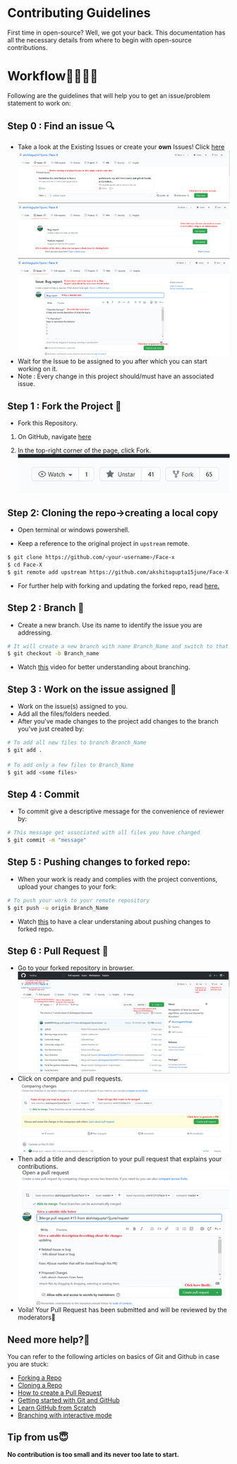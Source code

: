# Contributing Guidelines  

First time in open-source? Well, we got your back. This documentation has all the necessary details from where to begin with open-source contributions.
  
# Workflow👩‍💻👨‍💻  

Following are the guidelines that will help you to get an issue/problem statement to work on:
  
## Step 0 : Find an issue  🔍
- Take a look at the Existing Issues or create your **own** Issues! Click [here](https://github.com/akshitagupta15june/Face-X/issues) 
![](issue.png)
![](issue1.png)
![](issue2.png)
- Wait for the Issue to be assigned to you after which you can start working on it.  
- Note : Every change in this project should/must have an associated issue.   
  
## Step 1 : Fork the Project 🍴
- Fork this Repository. 

1. On GitHub, navigate [here](https://github.com/akshitagupta15june/Face-X)

2. In the top-right corner of the page, click Fork. 
![](fork.png)

## Step 2: Cloning the repo->creating a local copy

- Open terminal or windows powershell.

- Keep a reference to the original project in `upstream` remote.  
```bash  
$ git clone https://github.com/<your-username>/Face-x  
$ cd Face-X
$ git remote add upstream https://github.com/akshitagupta15june/Face-X
```  

- For further help with forking and updating the forked repo, read [here.](https://docs.github.com/en/github/getting-started-with-github/fork-a-repo#fork-an-example-repository)

## Step 2 : Branch  🔖

- Create a new branch. Use its name to identify the issue you are addressing.  
``` bash 
# It will create a new branch with name Branch_Name and switch to that branch 
$ git checkout -b Branch_name  
```  
- Watch [this](https://www.youtube.com/watch?v=OVQK2zzb6U8) video for better understanding about branching.

## Step 3 : Work on the issue assigned  📕
- Work on the issue(s) assigned to you.   
- Add all the files/folders needed.  
- After you've made changes to the project add changes to the branch you've just created by:  
``` bash 
# To add all new files to branch Branch_Name  
$ git add .  

# To add only a few files to Branch_Name
$ git add <some files>
```
  
## Step 4 : Commit  
- To commit give a descriptive message for the convenience of reviewer by:  
```bash
# This message get associated with all files you have changed  
$ git commit -m "message"  
```  

## Step 5 : Pushing changes to forked repo:  
- When your work is ready and complies with the project conventions, upload your changes to your fork:  
  
```bash  
# To push your work to your remote repository  
$ git push -u origin Branch_Name  
```  
- Watch [this](https://www.youtube.com/watch?v=ruieT3Nkg2M) to have a clear understaning about pushing changes to forked repo.
## Step 6 : Pull Request  🎣
- Go to your forked repository in browser.  
![](pr.png)
- Click on compare and pull requests.
![](pr1.png)
- Then add a title and description to your pull request that explains your contributions.  
![](pr3.png)
- Voila! Your Pull Request has been submitted and will be reviewed by the moderators🥳  
  
## Need more help?🤔  
You can refer to the following articles on basics of Git and Github in case you are stuck:  
- [Forking a Repo](https://help.github.com/en/github/getting-started-with-github/fork-a-repo)  
- [Cloning a Repo](https://help.github.com/en/desktop/contributing-to-projects/creating-an-issue-or-pull-request)  
- [How to create a Pull Request](https://opensource.com/article/19/7/create-pull-request-github)  
- [Getting started with Git and GitHub](https://towardsdatascience.com/getting-started-with-git-and-github-6fcd0f2d4ac6)  
- [Learn GitHub from Scratch](https://lab.github.com/githubtraining/introduction-to-github)  
- [Branching with interactive mode](https://learngitbranching.js.org/)
  
## Tip from us😇  

**No contribution is too small and its never too late to start.**